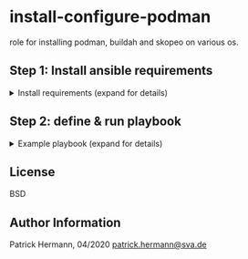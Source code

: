 install-configure-podman
=========

role for installing podman, buildah and skopeo on various os.

## Step 1: Install ansible requirements

<details><summary><textb> Install requirements (expand for details) </textb></summary>

copy and paste the following into your terminal:

```
cat <<EOF > /tmp/requirements.yaml
- src: git@codehub.sva.de:Lab/stuttgart-things/supporting-roles/install-configure-podman.git
  scm: git
EOF
ansible-galaxy install -r /tmp/requirements.yaml --force
rm -rf /tmp/requirements.yaml
```
</details>

## Step 2: define & run playbook 

<details><summary><textb> Example playbook (expand for details) </textb></summary>

copy and paste the following (on any place of the filesystem of the ansible host) into your terminal:

```
cat <<EOF > install-configure-podman.yaml
---
- hosts: all
  become: true
  roles:
    - role: install-configure-podman
EOF 
```

Execute playbook:
```
ansible-playbook install-configure-podman.yaml -vv 
```

</details>


License
-------

BSD

Author Information
------------------

Patrick Hermann, 04/2020
patrick.hermann@sva.de
